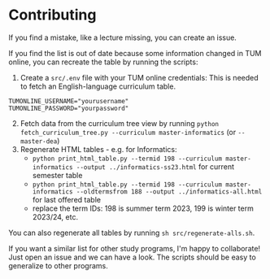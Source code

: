 # Contributing
If you find a mistake, like a lecture missing, you can create an issue.

If you find the list is out of date because some information changed in TUM online, you can recreate the table by running the scripts:

1. Create a `src/.env` file with your TUM online credentials: This is needed to fetch an English-language curriculum table.
```
TUMONLINE_USERNAME="yourusername"
TUMONLINE_PASSWORD="yourpassword"
```
2. Fetch data from the curriculum tree view by running `python fetch_curriculum_tree.py --curriculum master-informatics` (or `--master-dea`)
3. Regenerate HTML tables - e.g. for Informatics:
    - `python print_html_table.py --termid 198 --curriculum master-informatics --output ../informatics-ss23.html` for current semester table
    - `python print_html_table.py --termid 198 --curriculum master-informatics --oldtermsfrom 188 --output ../informatics-all.html` for last offered table
    - replace the term IDs: 198 is summer term 2023, 199 is winter term 2023/24, etc.
    
You can also regenerate all tables by running `sh src/regenerate-alls.sh`.

If you want a similar list for other study programs, I'm happy to collaborate! Just open an issue and we can have a look. The scripts should be easy to generalize to other programs.
